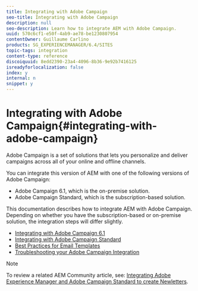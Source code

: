 ```yaml
---
title: Integrating with Adobe Campaign
seo-title: Integrating with Adobe Campaign
description: null
seo-description: Learn how to integrate AEM with Adobe Campaign.
uuid: 570c6cf1-e50f-4ab9-ae78-be1230807954
contentOwner: Guillaume Carlino
products: SG_EXPERIENCEMANAGER/6.4/SITES
topic-tags: integration
content-type: reference
discoiquuid: 8edd2390-23a4-4096-8b36-9e92b7416125
isreadyforlocalization: false
index: y
internal: n
snippet: y
---
```


# Integrating with Adobe Campaign{#integrating-with-adobe-campaign}

Adobe Campaign is a set of solutions that lets you personalize and deliver campaigns across all of your online and offline channels.

You can integrate this version of AEM with one of the following versions of Adobe Campaign:

* Adobe Campaign 6.1, which is the on-premise solution. 
* Adobe Campaign Standard, which is the subscription-based solution.

This documentation describes how to integrate AEM with Adobe Campaign. Depending on whether you have the subscription-based or on-premise solution, the integration steps will differ slightly.

* [Integrating with Adobe Campaign 6.1](../../administering/using/campaignonpremise.md)
* [Integrating with Adobe Campaign Standard](../../administering/using/campaignstandard.md)
* [Best Practices for Email Templates](../../administering/using/best-practices-for-email-templates.md)
* [Troubleshooting your Adobe Campaign Integration](../../administering/using/troubleshooting-campaignintegration.md)

>[!NOTE]
>
>To review a related AEM Community article, see: [Integrating Adobe Experience Manager and Adobe Campaign Standard to create Newletters](https://helpx.adobe.com/experience-manager/using/aem_campaign.html).

